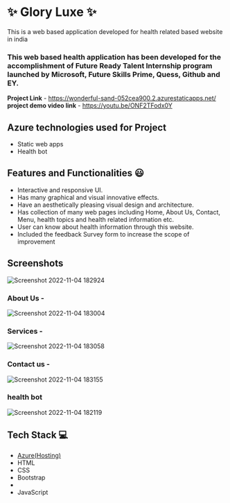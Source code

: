 
# ✨  Glory Luxe ✨

This is a web based application developed for health related based website in india

### This web based health application has been developed for the accomplishment of Future Ready Talent Internship program launched by Microsoft, Future Skills Prime, Quess, Github and EY.


**Project Link** - https://wonderful-sand-052cea900.2.azurestaticapps.net/
**project demo video link** - https://youtu.be/ONF2TFodx0Y

## Azure technologies used for Project

- Static web apps
- Health bot

## Features and Functionalities 😃

- Interactive and responsive UI.
- Has many graphical and visual innovative effects.
- Have an aesthetically pleasing visual design and architecture.
- Has collection of many web pages including Home, About Us, Contact, Menu, health topics and health related information etc.
- User can know about health information through this website.
- Included the feedback Survey form to increase the scope of improvement 

## Screenshots

![Screenshot 2022-11-04 182924](https://user-images.githubusercontent.com/116783215/199978305-c83e5671-1656-437e-91a8-b030278a7fe8.png)



   

### About Us -

![Screenshot 2022-11-04 183004](https://user-images.githubusercontent.com/116783215/199978451-249d342c-aded-43d9-ad88-defbe17fa333.png)

### Services -
![Screenshot 2022-11-04 183058](https://user-images.githubusercontent.com/116783215/199978652-153b68b4-d90b-4f2b-b6bb-7edd3eb798bd.png)


### Contact us -
![Screenshot 2022-11-04 183155](https://user-images.githubusercontent.com/116783215/199978830-e41fbaa9-9c16-465f-a202-33c2ac4932d9.png)


### health bot



![Screenshot 2022-11-04 182119](https://user-images.githubusercontent.com/116783215/199978144-67d6cf3e-397d-477c-aa8a-dd6d26a4dddd.png)



## Tech Stack 💻

- [Azure(Hosting)](https://azure.microsoft.com/en-in/features/azure-portal/)
- HTML
- CSS
- Bootstrap
- 
- JavaScript
